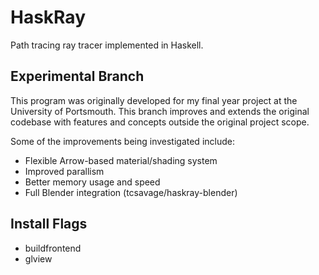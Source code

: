 HaskRay
=======

Path tracing ray tracer implemented in Haskell.

Experimental Branch
-------------------

This program was originally developed for my final year project at the University of Portsmouth. This branch improves and extends the original codebase with features and concepts outside the original project scope.

Some of the improvements being investigated include:

* Flexible Arrow-based material/shading system
* Improved parallism
* Better memory usage and speed
* Full Blender integration (tcsavage/haskray-blender)

Install Flags
-------------

* buildfrontend
* glview
